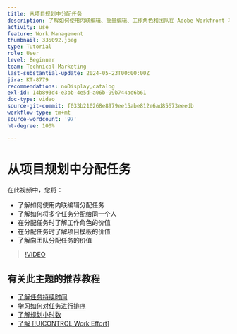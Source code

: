 ```yaml
---
title: 从项目规划中分配任务
description: 了解如何使用内联编辑、批量编辑、工作角色和团队在 Adobe Workfront 项目中分配任务。
activity: use
feature: Work Management
thumbnail: 335092.jpeg
type: Tutorial
role: User
level: Beginner
team: Technical Marketing
last-substantial-update: 2024-05-23T00:00:00Z
jira: KT-8779
recommendations: noDisplay,catalog
exl-id: 14b893d4-e3bb-4e5d-a06b-99b744ad6b61
doc-type: video
source-git-commit: f033b210268e8979ee15abe812e6ad85673eeedb
workflow-type: tm+mt
source-wordcount: '97'
ht-degree: 100%

---
```


# 从项目规划中分配任务

在此视频中，您将：

* 了解如何使用内联编辑分配任务
* 了解如何将多个任务分配给同一个人
* 在分配任务时了解工作角色的价值
* 在分配任务时了解项目模板的价值
* 了解向团队分配任务的价值

>[!VIDEO](https://video.tv.adobe.com/v/335092/?quality=12&learn=on)

<!---
learn more urls:
Notifications: Information about work assigned to me
Assign tasks
Personal time overview
Make smart assignments
Modify multiple user assignments in a task list
--->

## 有关此主题的推荐教程

* [了解任务持续时间](/help/manage-work/tasks/understand-task-durations.md)
* [学习如何对任务进行排序](/help/manage-work/tasks/learn-to-sequence-tasks.md)
* [了解规划小时数](/help/manage-work/tasks/understand-planned-hours.md)
* [了解 [!UICONTROL Work Effort]](/help/manage-work/tasks/understand-work-effort.md)

